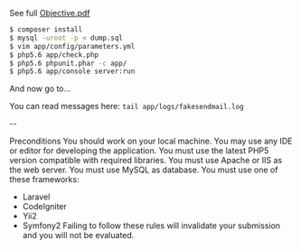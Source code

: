See full [Objective.pdf](//github.com/PLoginoff/test011/blob/master/Objective.pdf)

```bash
$ composer install
$ mysql -uroot -p < dump.sql
$ vim app/config/parameters.yml
$ php5.6 app/check.php
$ php5.6 phpunit.phar -c app/
$ php5.6 app/console server:run
```

And now go to...

You can read messages here: `tail app/logs/fakesendmail.log`

--

Preconditions
You should work on your local machine.
You may use any IDE or editor for developing the application.
You must use the latest PHP5 version compatible with required libraries.
You must use Apache or IIS as the web server.
You must use MySQL as database.
You must use one of these frameworks:
- Laravel
- CodeIgniter
- Yii2
- Symfony2
Failing to follow these rules will invalidate your submission and you will not be evaluated.


